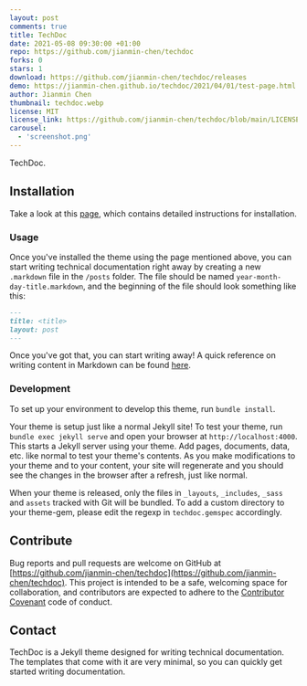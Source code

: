 ```yaml
---
layout: post
comments: true
title: TechDoc
date: 2021-05-08 09:30:00 +01:00
repo: https://github.com/jianmin-chen/techdoc
forks: 0
stars: 1
download: https://github.com/jianmin-chen/techdoc/releases
demo: https://jianmin-chen.github.io/techdoc/2021/04/01/test-page.html
author: Jianmin Chen
thumbnail: techdoc.webp
license: MIT
license_link: https://github.com/jianmin-chen/techdoc/blob/main/LICENSE
carousel:
  - 'screenshot.png'
---
```


TechDoc.

## Installation

Take a look at this [page](http://jianmin-chen.github.io/techdoc/2021/04/01/using-this-theme.html), which contains detailed instructions for installation.

### Usage

Once you've installed the theme using the page mentioned above, you can start writing technical documentation right away by creating a new `.markdown` file in the `/posts` folder. The file should be named `year-month-day-title.markdown`, and the beginning of the file should look something like this:

```markdown
---
title: <title>
layout: post
---
```

Once you've got that, you can start writing away! A quick reference on writing content in Markdown can be found [here](https://kramdown.gettalong.org/quickref.html).

### Development

To set up your environment to develop this theme, run `bundle install`.

Your theme is setup just like a normal Jekyll site! To test your theme, run `bundle exec jekyll serve` and open your browser at `http://localhost:4000`. This starts a Jekyll server using your theme. Add pages, documents, data, etc. like normal to test your theme's contents. As you make modifications to your theme and to your content, your site will regenerate and you should see the changes in the browser after a refresh, just like normal.

When your theme is released, only the files in `_layouts`, `_includes`, `_sass` and `assets` tracked with Git will be bundled.
To add a custom directory to your theme-gem, please edit the regexp in `techdoc.gemspec` accordingly.

## Contribute

Bug reports and pull requests are welcome on GitHub at [https://github.com/jianmin-chen/techdoc](https://github.com/jianmin-chen/techdoc). This project is intended to be a safe, welcoming space for collaboration, and contributors are expected to adhere to the [Contributor Covenant](http://contributor-covenant.org) code of conduct.

## Contact

TechDoc is a Jekyll theme designed for writing technical documentation. The templates that come with it are very minimal, so you can quickly get started writing documentation.
